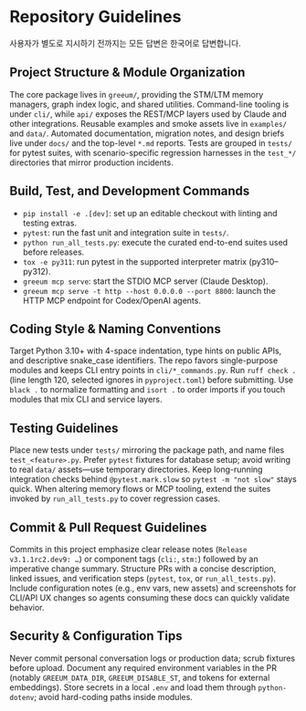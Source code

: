 # Repository Guidelines

사용자가 별도로 지시하기 전까지는 모든 답변은 한국어로 답변합니다.

## Project Structure & Module Organization
The core package lives in `greeum/`, providing the STM/LTM memory managers, graph index logic, and shared utilities. Command-line tooling is under `cli/`, while `api/` exposes the REST/MCP layers used by Claude and other integrations. Reusable examples and smoke assets live in `examples/` and `data/`. Automated documentation, migration notes, and design briefs live under `docs/` and the top-level `*.md` reports. Tests are grouped in `tests/` for pytest suites, with scenario-specific regression harnesses in the `test_*/` directories that mirror production incidents.

## Build, Test, and Development Commands
- `pip install -e .[dev]`: set up an editable checkout with linting and testing extras.
- `pytest`: run the fast unit and integration suite in `tests/`.
- `python run_all_tests.py`: execute the curated end-to-end suites used before releases.
- `tox -e py311`: run pytest in the supported interpreter matrix (py310–py312).
- `greeum mcp serve`: start the STDIO MCP server (Claude Desktop).
- `greeum mcp serve -t http --host 0.0.0.0 --port 8800`: launch the HTTP MCP endpoint for Codex/OpenAI agents.

## Coding Style & Naming Conventions
Target Python 3.10+ with 4-space indentation, type hints on public APIs, and descriptive snake_case identifiers. The repo favors single-purpose modules and keeps CLI entry points in `cli/*_commands.py`. Run `ruff check .` (line length 120, selected ignores in `pyproject.toml`) before submitting. Use `black .` to normalize formatting and `isort .` to order imports if you touch modules that mix CLI and service layers.

## Testing Guidelines
Place new tests under `tests/` mirroring the package path, and name files `test_<feature>.py`. Prefer `pytest` fixtures for database setup; avoid writing to real `data/` assets—use temporary directories. Keep long-running integration checks behind `@pytest.mark.slow` so `pytest -m "not slow"` stays quick. When altering memory flows or MCP tooling, extend the suites invoked by `run_all_tests.py` to cover regression cases.

## Commit & Pull Request Guidelines
Commits in this project emphasize clear release notes (`Release v3.1.1rc2.dev9: …`) or component tags (`cli:`, `stm:`) followed by an imperative change summary. Structure PRs with a concise description, linked issues, and verification steps (`pytest`, `tox`, or `run_all_tests.py`). Include configuration notes (e.g., env vars, new assets) and screenshots for CLI/API UX changes so agents consuming these docs can quickly validate behavior.

## Security & Configuration Tips
Never commit personal conversation logs or production data; scrub fixtures before upload. Document any required environment variables in the PR (notably `GREEUM_DATA_DIR`, `GREEUM_DISABLE_ST`, and tokens for external embeddings). Store secrets in a local `.env` and load them through `python-dotenv`; avoid hard-coding paths inside modules.
